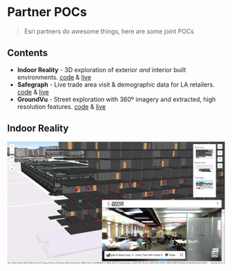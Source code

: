 # Partner POCs

> Esri partners do awesome things, here are some joint POCs

## Contents

* **Indoor Reality** - 3D exploration of exterior *and* interior built environments. [code](/indoor-reality) & [live](https://mpayson.github.io/partner-pocs/indoor-reality/index.html)
* **Safegraph** - Live trade area visit & demographic data for LA retailers. [code](/safegraph) & [live](https://mpayson.github.io/partner-pocs/safegraph/index.html)
* **GroundVu** - Street exploration with 360º imagery and extracted, high resolution features. [code](/grounvu) & [live](http://sftp.ground.vu/phillips66/)

## Indoor Reality
![Indoor Reality Screenshot](assets/IndoorRealityScreenshot.png)